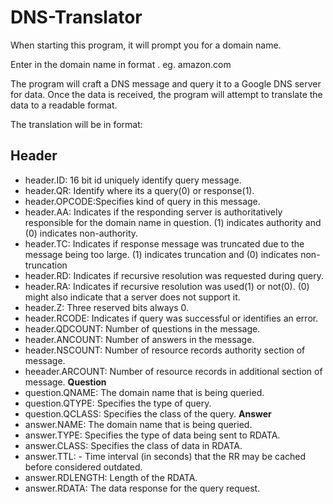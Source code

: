 # DNS-Translator

When starting this program, it will prompt you for a domain name.

Enter in the domain name in format <Domain>.<TopLevelDomain> eg. amazon.com

The program will craft a DNS message and query it to a Google DNS server for data. Once the data is received, the program will attempt to translate the data to a readable format.

The translation will be in format:  
 ## Header
 - header.ID: 16 bit id uniquely identify query message.
 - header.QR: Identify where its a query(0) or response(1).
 - header.OPCODE:Specifies kind of query in this message.
 - header.AA: Indicates if the responding server is authoritatively responsible for the domain name in question. (1) indicates authority and (0) indicates non-authority.
 - header.TC: Indicates if response message was truncated due to the message being too large. (1) indicates truncation and (0) indicates non-truncation
 - header.RD: Indicates if recursive resolution was requested during query. 
 - header.RA: Indicates if recursive resolution was used(1) or not(0). (0) might also indicate that a server does not support it.
 - header.Z: Three reserved bits always 0.
 - header.RCODE: Indicates if query was successful or identifies an error.
 - header.QDCOUNT: Number of questions in the message.
 - header.ANCOUNT: Number of answers in the message.
 - header.NSCOUNT: Number of resource records authority section of message.
 - heeader.ARCOUNT: Number of resource records in additional section of message.
**Question**
 - question.QNAME: The domain name that is being queried.
 - question.QTYPE: Specifies the type of query.
 - question.QCLASS: Specifies the class of the query.
**Answer**
 - answer.NAME: The domain name that is being queried.
 - answer.TYPE: Specifies the type of data being sent to RDATA.
 - answer.CLASS: Specifies the class of data in RDATA.
 - answer.TTL: -	Time interval (in seconds) that the RR may be cached before considered outdated. 
 - answer.RDLENGTH: Length of the RDATA.
 - answer.RDATA: The data response for the query request.

